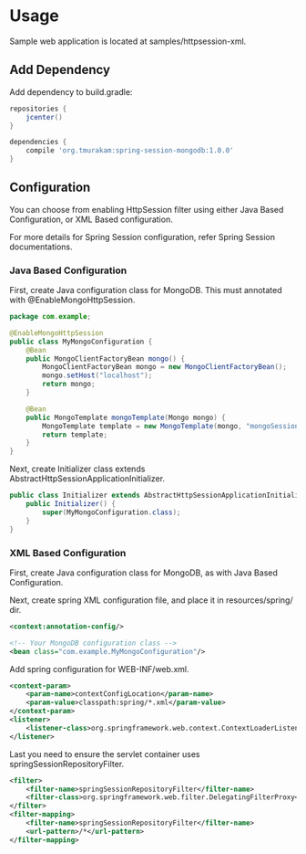 Usage
=====

Sample web application is located at samples/httpsession-xml.

Add Dependency
--------------

Add dependency to build.gradle:

```groovy
repositories {
    jcenter()
}

dependencies {
    compile 'org.tmurakam:spring-session-mongodb:1.0.0'
}
```

Configuration
-------------

You can choose from enabling HttpSession filter using either Java Based Configuration,
or XML Based configuration.

For more details for Spring Session configuration, refer Spring Session documentations. 

### Java Based Configuration

First, create Java configuration class for MongoDB.
This must annotated with @EnableMongoHttpSession.

```java
package com.example;

@EnableMongoHttpSession
public class MyMongoConfiguration {
    @Bean
    public MongoClientFactoryBean mongo() {
        MongoClientFactoryBean mongo = new MongoClientFactoryBean();
        mongo.setHost("localhost");
        return mongo;
    }

    @Bean
    public MongoTemplate mongoTemplate(Mongo mongo) {
        MongoTemplate template = new MongoTemplate(mongo, "mongoSession");
        return template;
    }
}
```

Next, create Initializer class extends AbstractHttpSessionApplicationInitializer.

```java
public class Initializer extends AbstractHttpSessionApplicationInitializer {
    public Initializer() {
        super(MyMongoConfiguration.class);
    }
}
```


### XML Based Configuration

First, create Java configuration class for MongoDB, as with Java Based Configuration.

Next, create spring XML configuration file, and place it in resources/spring/ dir.

```xml
<context:annotation-config/>

<!-- Your MongoDB configuration class -->
<bean class="com.example.MyMongoConfiguration"/>
```

Add spring configuration for WEB-INF/web.xml.

```xml
<context-param>
    <param-name>contextConfigLocation</param-name>
    <param-value>classpath:spring/*.xml</param-value>
</context-param>
<listener>
    <listener-class>org.springframework.web.context.ContextLoaderListener</listener-class>
</listener>    
```

Last you need to ensure the servlet container uses springSessionRepositoryFilter.

```xml
<filter>
    <filter-name>springSessionRepositoryFilter</filter-name>
    <filter-class>org.springframework.web.filter.DelegatingFilterProxy</filter-class>
</filter>
<filter-mapping>
    <filter-name>springSessionRepositoryFilter</filter-name>
    <url-pattern>/*</url-pattern>
</filter-mapping>
```


                      

 
